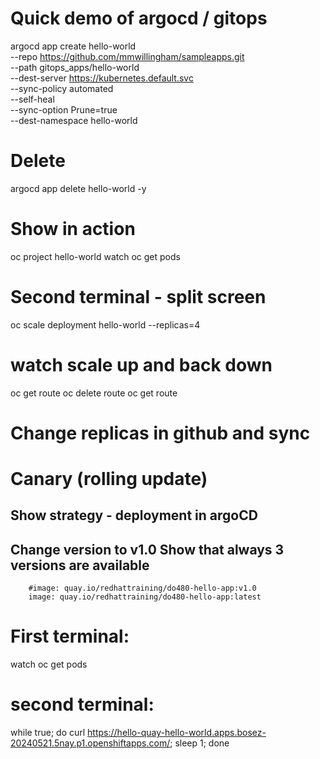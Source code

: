 # Quick demo of argocd / gitops

argocd app create hello-world \
--repo https://github.com/mmwillingham/sampleapps.git \
--path gitops_apps/hello-world \
--dest-server https://kubernetes.default.svc \
--sync-policy automated \
--self-heal \
--sync-option Prune=true \
--dest-namespace hello-world

# Delete
argocd app delete hello-world -y

# Show in action
oc project hello-world
watch oc get pods

# Second terminal - split screen
oc scale deployment hello-world --replicas=4
# watch scale up and back down

oc get route 
oc delete route
oc get route

# Change replicas in github and sync

# Canary (rolling update)
## Show strategy - deployment in argoCD
## Change version to v1.0   Show that always 3 versions are available
        #image: quay.io/redhattraining/do480-hello-app:v1.0
        image: quay.io/redhattraining/do480-hello-app:latest

# First terminal:
watch oc get pods

# second terminal:
while true; do curl https://hello-quay-hello-world.apps.bosez-20240521.5nay.p1.openshiftapps.com/; sleep 1; done
